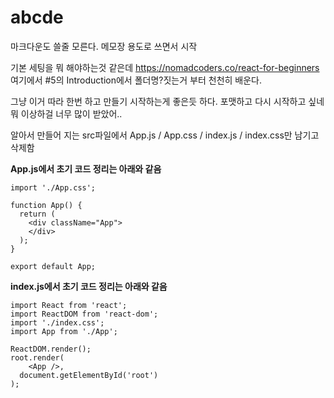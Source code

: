 # abcde

마크다운도 쓸줄 모른다. 메모장 용도로 쓰면서 시작

기본 세팅을 뭐 해야하는것 같은데 
https://nomadcoders.co/react-for-beginners
여기에서 #5의 Introduction에서 폴더명?짓는거 부터 천천히 배운다.


그냥 이거 따라 한번 하고 만들기 시작하는게 좋은듯 하다. 포맷하고 다시 시작하고 싶네 뭐 이상하걸 너무 많이 받았어..

알아서 만들어 지는 src파일에서 App.js / App.css / index.js / index.css만 남기고 삭제함


**App.js에서 초기 코드 정리는 아래와 같음**
```
import './App.css';

function App() {
  return (
    <div className="App">
    </div>
  );
}

export default App;
```



**index.js에서 초기 코드 정리는 아래와 같음**
```
import React from 'react';
import ReactDOM from 'react-dom';
import './index.css';
import App from './App';

ReactDOM.render();
root.render(
    <App />,
  document.getElementById('root')
);
```
